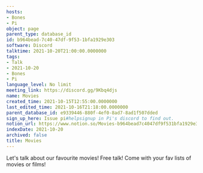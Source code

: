 ```yaml
---
hosts:
- Bones
- Pi
object: page
parent_type: database_id
id: b964bead-7c40-47df-9f53-1bfa1929e303
software: Discord
talktime: 2021-10-20T21:00:00.0000000
tags:
- Talk
- 2021-10-20
- Bones
- Pi
language_level: No limit
meeting_link: https://discord.gg/9Kbq4djs
name: Movies
created_time: 2021-10-15T12:55:00.0000000
last_edited_time: 2021-10-16T21:18:00.0000000
parent_database_id: e9339446-880f-4ef0-8ad7-8ad1f507dded
sign_up_here: Issue pi#helpsignup in Pi's discord to find out.
notion_url: https://www.notion.so/Movies-b964bead7c4047df9f531bfa1929e303
indexDate: 2021-10-20
archived: false
title: Movies
---
```


Let's talk about our favourite movies!
Free talk! Come with your fav lists of movies or films!


